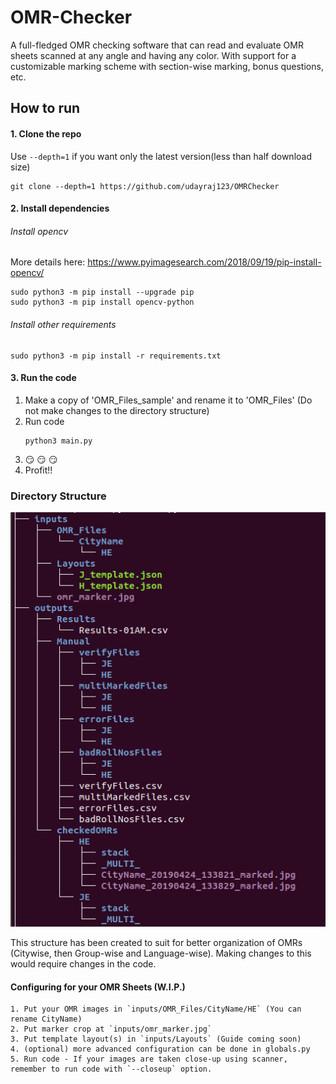 # OMR-Checker
A full-fledged OMR checking software that can read and evaluate OMR sheets scanned at any angle and having any color. With support for a customizable marking scheme with section-wise marking, bonus questions, etc. 

## How to run
#### 1. Clone the repo
Use `--depth=1` if you want only the latest version(less than half download size)
```
git clone --depth=1 https://github.com/udayraj123/OMRChecker
```

#### 2. Install dependencies

###### Install opencv
More details here: https://www.pyimagesearch.com/2018/09/19/pip-install-opencv/ 
```
sudo python3 -m pip install --upgrade pip
sudo python3 -m pip install opencv-python
```

###### Install other requirements
```
sudo python3 -m pip install -r requirements.txt
```

#### 3. Run the code

1. Make a copy of 'OMR_Files_sample' and rename it to 'OMR_Files' (Do not make changes to the directory structure)
2. Run code
	```
	python3 main.py
	```
3. :smirk: :smirk: :smirk:
4. Profit!!

### Directory Structure 
![Directory Structure](https://raw.githubusercontent.com/udayraj123/OMRChecker/master/directory_structure.png)

This structure has been created to suit for better organization of OMRs (Citywise, then Group-wise and Language-wise). Making changes to this would require changes in the code.

#### Configuring for your OMR Sheets (W.I.P.)
	1. Put your OMR images in `inputs/OMR_Files/CityName/HE` (You can rename CityName)
	2. Put marker crop at `inputs/omr_marker.jpg`
	3. Put template layout(s) in `inputs/Layouts` (Guide coming soon)
	4. (optional) more advanced configuration can be done in globals.py
	5. Run code - If your images are taken close-up using scanner, remember to run code with `--closeup` option.

<!-- 
## Code in action (To be updated)
#### Normal scans
<img src="./progress/in_action/light_action.gif">
<br>
#### Xerox scans
<img src="./progress/in_action/dark_action.gif">
 -->